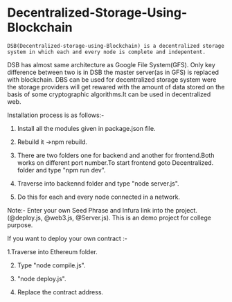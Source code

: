 # Decentralized-Storage-Using-Blockchain
      
    DSB(Decentralized-storage-using-Blockchain) is a decentralized storage system in which each and every node is complete and indepentent.
DSB has almost same architecture as Google File System(GFS). Only key difference between two is in DSB the master server(as in GFS) is replaced with blockchain.
    DBS can be used for decentralized storage system were the storage providers will get rewared with the amount of data stored on the basis of some cryptographic algorithms.It can be used in decentralized web.

Installation  process is as follows:-

1. Install all the modules given in package.json file.

2. Rebuild it ->npm rebuild.

3. There are two folders one for backend and another for frontend.Both works on different port number.To start frontend goto Decentralized.    folder and type "npm run dev".

4. Traverse into backennd folder and type "node server.js".

5. Do this for each and every node connected in a network.


Note:- Enter your own Seed Phrase and Infura link into the project.(@deploy.js, @web3.js, @Server.js).
This is an demo project for college purpose.


If you want to deploy your own contract :-

  1.Traverse into Ethereum folder.

2. Type "node compile.js".

3. "node deploy.js".

4. Replace the contract address.


  

